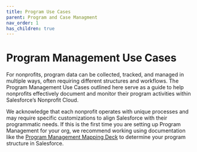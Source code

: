 ```yaml
---
title: Program Use Cases
parent: Program and Case Managment
nav_order: 1
has_children: true
---
```

# Program Management Use Cases
For nonprofits, program data can be collected, tracked, and managed in multiple ways, often requiring different structures and workflows. The Program Management Use Cases outlined here serve as a guide to help nonprofits effectively document and monitor their program activities within Salesforce’s Nonprofit Cloud. 

We acknowledge that each nonprofit operates with unique processes and may require specific customizations to align Salesforce with their programmatic needs. If this is the first time you are setting up Program Management for your org, we recommend working using documentation like the <a href="https://sfdo-community-sprints.github.io/npc-best-practices/program-case-management/">Program Management Mapping Deck</a> to determine your program structure in Salesforce.


